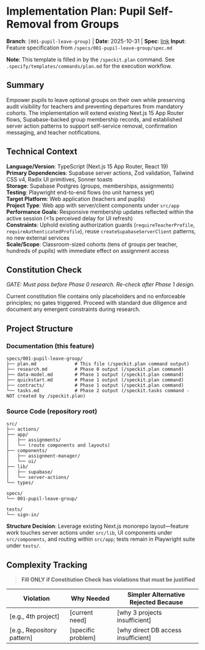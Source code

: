# Implementation Plan: Pupil Self-Removal from Groups

**Branch**: `[001-pupil-leave-group]` | **Date**: 2025-10-31 | **Spec**: [link](./spec.md)
**Input**: Feature specification from `/specs/001-pupil-leave-group/spec.md`

**Note**: This template is filled in by the `/speckit.plan` command. See `.specify/templates/commands/plan.md` for the execution workflow.

## Summary

Empower pupils to leave optional groups on their own while preserving audit visibility for teachers and preventing departures from mandatory cohorts. The implementation will extend existing Next.js 15 App Router flows, Supabase-backed group membership records, and established server action patterns to support self-service removal, confirmation messaging, and teacher notifications.

## Technical Context

**Language/Version**: TypeScript (Next.js 15 App Router, React 19)  
**Primary Dependencies**: Supabase server actions, Zod validation, Tailwind CSS v4, Radix UI primitives, Sonner toasts  
**Storage**: Supabase Postgres (groups, memberships, assignments)  
**Testing**: Playwright end-to-end flows (no unit harness yet)  
**Target Platform**: Web application (teachers and pupils)  
**Project Type**: Web app with server/client components under `src/app`  
**Performance Goals**: Responsive membership updates reflected within the active session (<1s perceived delay for UI refresh)  
**Constraints**: Uphold existing authorization guards (`requireTeacherProfile`, `requireAuthenticatedProfile`), reuse `createSupabaseServerClient` patterns, no new external services  
**Scale/Scope**: Classroom-sized cohorts (tens of groups per teacher, hundreds of pupils) with immediate effect on assignment access

## Constitution Check

*GATE: Must pass before Phase 0 research. Re-check after Phase 1 design.*

Current constitution file contains only placeholders and no enforceable principles; no gates triggered. Proceed with standard due diligence and document any emergent constraints during research.

## Project Structure

### Documentation (this feature)

```text
specs/001-pupil-leave-group/
├── plan.md              # This file (/speckit.plan command output)
├── research.md          # Phase 0 output (/speckit.plan command)
├── data-model.md        # Phase 1 output (/speckit.plan command)
├── quickstart.md        # Phase 1 output (/speckit.plan command)
├── contracts/           # Phase 1 output (/speckit.plan command)
└── tasks.md             # Phase 2 output (/speckit.tasks command - NOT created by /speckit.plan)
```

### Source Code (repository root)

```text
src/
├── actions/
├── app/
│   ├── assignments/
│   └── (route components and layouts)
├── components/
│   ├── assignment-manager/
│   └── ui/
├── lib/
│   ├── supabase/
│   └── server-actions/
└── types/

specs/
└── 001-pupil-leave-group/

tests/
└── sign-in/
```

**Structure Decision**: Leverage existing Next.js monorepo layout—feature work touches server actions under `src/lib`, UI components under `src/components`, and routing within `src/app`; tests remain in Playwright suite under `tests/`.

## Complexity Tracking

> **Fill ONLY if Constitution Check has violations that must be justified**

| Violation | Why Needed | Simpler Alternative Rejected Because |
|-----------|------------|-------------------------------------|
| [e.g., 4th project] | [current need] | [why 3 projects insufficient] |
| [e.g., Repository pattern] | [specific problem] | [why direct DB access insufficient] |
